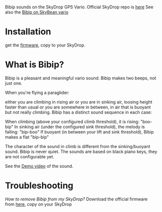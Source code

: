 Bibip sounds on the SkyDrop GPS Vario. Official SkyDrop repo is [here](https://github.com/fhorinek/SkyDrop/) 
See also the [Bibip on SkyBean vario](https://github.com/kubotron/BiBean)

Installation
============
get the [firmware](https://github.com/kubotron/BeatDrop/blob/master/skydrop/Release/SKYDROP.FW?raw=true), copy to your SkyDrop.  

What is Bibip?
==============

Bibip is a pleasant and meaningful vario sound. Bibip makes two beeps, not just one.

When you're flying a paraglider:

either you are climbing in rising air
or you are in sinking air, loosing height faster than usual
or you are somewhere in between, in air that is buoyant but not really climbing.
Bibip has a distinct sound sequence in each case:

When climbing (above your configured climb threshold), it is rising: "boo-bip"
In sinking air (under the configured sink threshold), the melody is falling: "bip-boo"
If buoyant (in between your lift and sink threshold), Bibip makes a flat "bip-bip"

The character of the sound in climb is different from the sinking/buoyant sound. Bibip is never quiet. The sounds are based on black piano keys, they are not configurable yet.

See the [Demo video](https://www.youtube.com/watch?v=VvPstiTeKjU) of the sound.

Troubleshooting
===============
*How to remove Bibip from my SkyDrop?* Download the official firmware from [here](http://vps.skybean.eu/repo/updates/), copy on your SkyDrop 
